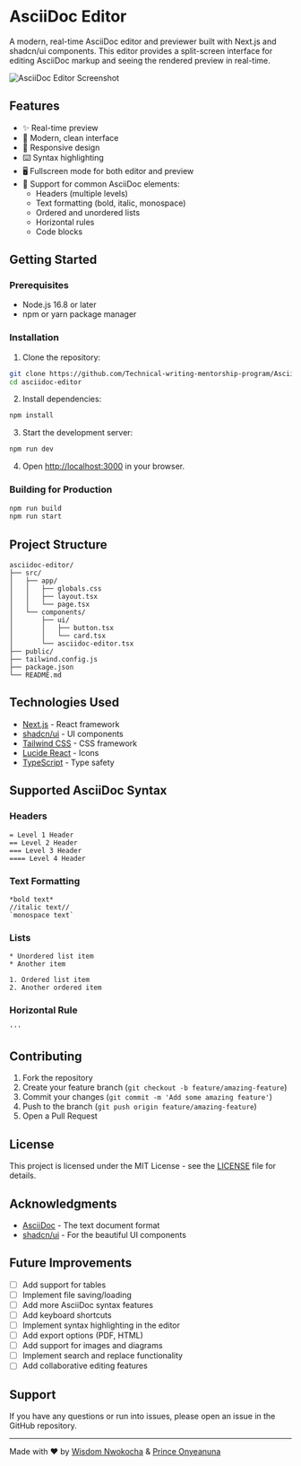 # AsciiDoc Editor

A modern, real-time AsciiDoc editor and previewer built with Next.js and shadcn/ui components. This editor provides a split-screen interface for editing AsciiDoc markup and seeing the rendered preview in real-time.

![AsciiDoc Editor Screenshot](https://github.com/user-attachments/assets/991d44c8-9513-45fa-887d-4b2c5eeff125)

## Features

- ✨ Real-time preview
- 🎨 Modern, clean interface
- 📱 Responsive design
- ⌨️ Syntax highlighting
- 🖥️ Fullscreen mode for both editor and preview
- 🎯 Support for common AsciiDoc elements:
  - Headers (multiple levels)
  - Text formatting (bold, italic, monospace)
  - Ordered and unordered lists
  - Horizontal rules
  - Code blocks

## Getting Started

### Prerequisites

- Node.js 16.8 or later
- npm or yarn package manager

### Installation

1. Clone the repository:
```bash
git clone https://github.com/Technical-writing-mentorship-program/Asciidoc-editor.git
cd asciidoc-editor
```

2. Install dependencies:
```bash
npm install
```

3. Start the development server:
```bash
npm run dev
```

4. Open [http://localhost:3000](http://localhost:3000) in your browser.

### Building for Production

```bash
npm run build
npm run start
```

## Project Structure

```
asciidoc-editor/
├── src/
│   ├── app/
│   │   ├── globals.css
│   │   ├── layout.tsx
│   │   └── page.tsx
│   └── components/
│       ├── ui/
│       │   ├── button.tsx
│       │   └── card.tsx
│       └── asciidoc-editor.tsx
├── public/
├── tailwind.config.js
├── package.json
└── README.md
```

## Technologies Used

- [Next.js](https://nextjs.org/) - React framework
- [shadcn/ui](https://ui.shadcn.com/) - UI components
- [Tailwind CSS](https://tailwindcss.com/) - CSS framework
- [Lucide React](https://lucide.dev/) - Icons
- [TypeScript](https://www.typescriptlang.org/) - Type safety

## Supported AsciiDoc Syntax

### Headers
```asciidoc
= Level 1 Header
== Level 2 Header
=== Level 3 Header
==== Level 4 Header
```

### Text Formatting
```asciidoc
*bold text*
//italic text//
`monospace text`
```

### Lists
```asciidoc
* Unordered list item
* Another item

1. Ordered list item
2. Another ordered item
```

### Horizontal Rule
```asciidoc
'''
```

## Contributing

1. Fork the repository
2. Create your feature branch (`git checkout -b feature/amazing-feature`)
3. Commit your changes (`git commit -m 'Add some amazing feature'`)
4. Push to the branch (`git push origin feature/amazing-feature`)
5. Open a Pull Request

## License

This project is licensed under the MIT License - see the [LICENSE](LICENSE) file for details.

## Acknowledgments

- [AsciiDoc](https://asciidoc.org/) - The text document format
- [shadcn/ui](https://ui.shadcn.com/) - For the beautiful UI components

## Future Improvements

- [ ] Add support for tables
- [ ] Implement file saving/loading
- [ ] Add more AsciiDoc syntax features
- [ ] Add keyboard shortcuts
- [ ] Implement syntax highlighting in the editor
- [ ] Add export options (PDF, HTML)
- [ ] Add support for images and diagrams
- [ ] Implement search and replace functionality
- [ ] Add collaborative editing features

## Support

If you have any questions or run into issues, please open an issue in the GitHub repository.

---

Made with ❤️ by [Wisdom Nwokocha](https://www.linkedin.com/in/wisdom-nwokocha-76212a77/) & [Prince Onyeanuna](https://www.linkedin.com/in/prince-onyeanuna-607352246/)
